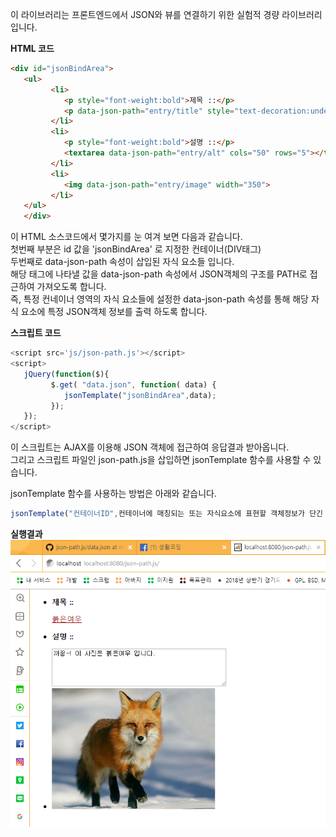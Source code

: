 이 라이브러리는 프론트엔드에서 JSON와 뷰를 연결하기 위한 실험적 경량 라이브러리 입니다.

**HTML 코드**

```html
<div id="jsonBindArea">
   <ul>
         <li>
            <p style="font-weight:bold">제목 ::</p>
            <p data-json-path="entry/title" style="text-decoration:underline;color:rgb(155, 23, 23)"></p>
         </li>
         <li>
            <p style="font-weight:bold">설명 ::</p>
            <textarea data-json-path="entry/alt" cols="50" rows="5"></textarea>
         </li>
         <li>
            <img data-json-path="entry/image" width="350">
         </li>
   </ul>
   </div>      
```
이 HTML 소스코드에서 몇가지를 눈 여겨 보면 다음과 같습니다.  
첫번째 부분은 id 값을 'jsonBindArea' 로 지정한 컨테이너(DIV태그)   
두번째로 data-json-path 속성이 삽입된 자식 요소들 입니다.   
해당 태그에 나타낼 값을 data-json-path 속성에서 JSON객체의 구조를 PATH로 접근하여 가져오도록 합니다.  
즉, 특정 컨네이너 영역의 자식 요소들에 설정한 data-json-path 속성를 통해   해당 자식 요소에 특정 JSON객체 정보를 출력 하도록 합니다.

 **스크립트 코드** 

```js
<script src='js/json-path.js'></script>
<script>            
   jQuery(function($){
         $.get( "data.json", function( data) {
            jsonTemplate("jsonBindArea",data);
         });
   });
</script>
```
이 스크립트는 AJAX를 이용해 JSON 객체에 접근하여 응답결과 받아옵니다.  
그리고 스크립트 파일인 json-path.js을 삽입하면 jsonTemplate 함수를 사용할 수 있습니다.  

jsonTemplate 함수를 사용하는 방법은 아래와 같습니다.  
```js
jsonTemplate("컨테이너ID",컨테이너에 매칭되는 또는 자식요소에 표현할 객체정보가 단긴 JSON데이터)
```

 **실행결과** 
 ![실행결과 스크린샷 입니다.](Screenshot.png) 


